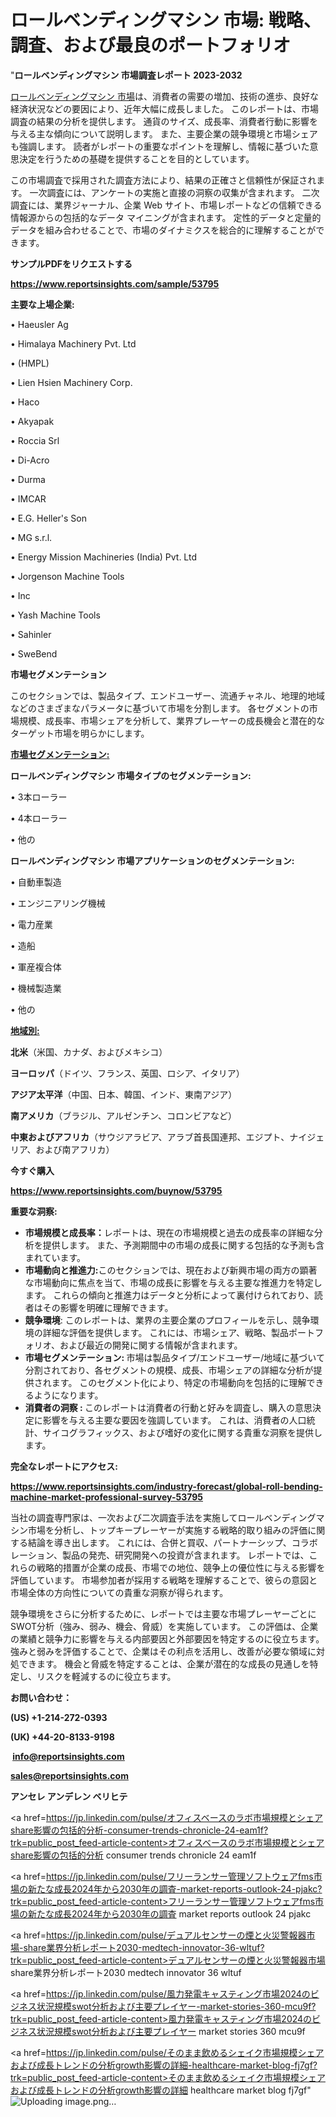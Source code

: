 # ロールベンディングマシン 市場: 戦略、調査、および最良のポートフォリオ

"<strong>ロールベンディングマシン 市場調査レポート 2023-2032</strong>

<a href=https://www.reportsinsights.com/sample/53795>ロールベンディングマシン 市場</a>は、消費者の需要の増加、技術の進歩、良好な経済状況などの要因により、近年大幅に成長しました。 このレポートは、市場調査の結果の分析を提供します。 通貨のサイズ、成長率、消費者行動に影響を与える主な傾向について説明します。 また、主要企業の競争環境と市場シェアも強調します。 読者がレポートの重要なポイントを理解し、情報に基づいた意思決定を行うための基礎を提供することを目的としています。

この市場調査で採用された調査方法により、結果の正確さと信頼性が保証されます。 一次調査には、アンケートの実施と直接の洞察の収集が含まれます。 二次調査には、業界ジャーナル、企業 Web サイト、市場レポートなどの信頼できる情報源からの包括的なデータ マイニングが含まれます。 定性的データと定量的データを組み合わせることで、市場のダイナミクスを総合的に理解することができます。

<strong><b>サンプルPDFをリクエストする</b></strong>

<a href=https://www.reportsinsights.com/sample/53795><strong><u>https://www.reportsinsights.com/sample/53795</u></strong></a>

<strong>主要な上場企業:</strong>

• Haeusler Ag

• Himalaya Machinery Pvt. Ltd

•  (HMPL)

• Lien Hsien Machinery Corp.

• Haco

• Akyapak

• Roccia Srl

• Di-Acro

• Durma

• IMCAR

• E.G. Heller's Son

• MG s.r.l.

• Energy Mission Machineries (India) Pvt. Ltd

• Jorgenson Machine Tools

•  Inc

• Yash Machine Tools

• Sahinler

• SweBend

<strong>市場セグメンテーション</strong>

このセクションでは、製品タイプ、エンドユーザー、流通チャネル、地理的地域などのさまざまなパラメータに基づいて市場を分割します。 各セグメントの市場規模、成長率、市場シェアを分析して、業界プレーヤーの成長機会と潜在的なターゲット市場を明らかにします。

<strong><u>市場セグメンテーション</u></strong><strong><u>:</u></strong>

<strong>ロールベンディングマシン 市場タイプのセグメンテーション:</strong>

• 3本ローラー

• 4本ローラー

• 他の

<strong>ロールベンディングマシン 市場アプリケーションのセグメンテーション:</strong>

• 自動車製造

• エンジニアリング機械

• 電力産業

• 造船

• 軍産複合体

• 機械製造業

• 他の

<strong><u>地域別</u></strong><strong><u>:</u></strong>

<strong>北米</strong>（米国、カナダ、およびメキシコ）

<strong>ヨーロッパ</strong>（ドイツ、フランス、英国、ロシア、イタリア）

<strong>アジア太平洋</strong>（中国、日本、韓国、インド、東南アジア）

<strong>南アメリカ</strong>（ブラジル、アルゼンチン、コロンビアなど）

<strong>中東およびアフリカ</strong>（サウジアラビア、アラブ首長国連邦、エジプト、ナイジェリア、および南アフリカ）

<strong>今すぐ購入</strong>

<a href=https://www.reportsinsights.com/buynow/53795><strong><u>https://www.reportsinsights.com/buynow/53795</u></strong></a>

<strong>重要な洞察:</strong>
<ul>
  <li><strong>市場規模と成長率：</strong>レポートは、現在の市場規模と過去の成長率の詳細な分析を提供します。 また、予測期間中の市場の成長に関する包括的な予測も含まれています。</li>
  <li><strong>市場動向と推進力:</strong>このセクションでは、現在および新興市場の両方の顕著な市場動向に焦点を当て、市場の成長に影響を与える主要な推進力を特定します。 これらの傾向と推進力はデータと分析によって裏付けられており、読者はその影響を明確に理解できます。</li>
  <li><strong>競争環境</strong>: このレポートは、業界の主要企業のプロフィールを示し、競争環境の詳細な評価を提供します。 これには、市場シェア、戦略、製品ポートフォリオ、および最近の開発に関する情報が含まれます。</li>
  <li><strong>市場セグメンテーション: </strong>市場は製品タイプ/エンドユーザー/地域に基づいて分割されており、各セグメントの規模、成長、市場シェアの詳細な分析が提供されます。 このセグメント化により、特定の市場動向を包括的に理解できるようになります。</li>
  <li><strong>消費者の洞察 : </strong>このレポートは消費者の行動と好みを調査し、購入の意思決定に影響を与える主要な要因を強調しています。 これは、消費者の人口統計、サイコグラフィックス、および嗜好の変化に関する貴重な洞察を提供します。</li>
</ul>
<strong>完全なレポートにアクセス:</strong>

<a href=https://www.reportsinsights.com/industry-forecast/global-roll-bending-machine-market-professional-survey-53795><strong><u><b>https://www.reportsinsights.com/industry-forecast/global-roll-bending-machine-market-professional-survey-53795</b></u></strong></a>

当社の調査専門家は、一次および二次調査手法を実施してロールベンディングマシン市場を分析し、トップキープレーヤーが実施する戦略的取り組みの評価に関する結論を導き出します。 これには、合併と買収、パートナーシップ、コラボレーション、製品の発売、研究開発への投資が含まれます。 レポートでは、これらの戦略的措置が企業の成長、市場での地位、競争上の優位性に与える影響を評価しています。 市場参加者が採用する戦略を理解することで、彼らの意図と市場全体の方向性についての貴重な洞察が得られます。

競争環境をさらに分析するために、レポートでは主要な市場プレーヤーごとにSWOT分析（強み、弱み、機会、脅威）を実施しています。 この評価は、企業の業績と競争力に影響を与える内部要因と外部要因を特定するのに役立ちます。 強みと弱みを評価することで、企業はその利点を活用し、改善が必要な領域に対処できます。 機会と脅威を特定することは、企業が潜在的な成長の見通しを特定し、リスクを軽減するのに役立ちます。

<strong>お問い合わせ：</strong>

<strong>(US) +1-214-272-0393</strong>

<strong>(UK) +44-20-8133-9198</strong>

<strong> </strong><a href=info@reportsinsights.com><strong><u>info@reportsinsights.com</u></strong></a>

<a href=sales@reportsinsights.com><strong><u>sales@reportsinsights.com</u></strong></a>

<strong>アンセレ アンデレン ベリヒテ</strong>

<a href=https://jp.linkedin.com/pulse/オフィスベースのラボ市場規模とシェアshare影響の包括的分析-consumer-trends-chronicle-24-eam1f?trk=public_post_feed-article-content>オフィスベースのラボ市場規模とシェアshare影響の包括的分析 consumer trends chronicle 24 eam1f</a>

<a href=https://jp.linkedin.com/pulse/フリーランサー管理ソフトウェアfms市場の新たな成長2024年から2030年の調査-market-reports-outlook-24-pjakc?trk=public_post_feed-article-content>フリーランサー管理ソフトウェアfms市場の新たな成長2024年から2030年の調査 market reports outlook 24 pjakc</a>

<a href=https://jp.linkedin.com/pulse/デュアルセンサーの煙と火災警報器市場-share業界分析レポート2030-medtech-innovator-36-wltuf?trk=public_post_feed-article-content>デュアルセンサーの煙と火災警報器市場 share業界分析レポート2030 medtech innovator 36 wltuf</a>

<a href=https://jp.linkedin.com/pulse/風力発電キャスティング市場2024のビジネス状況規模swot分析および主要プレイヤー-market-stories-360-mcu9f?trk=public_post_feed-article-content>風力発電キャスティング市場2024のビジネス状況規模swot分析および主要プレイヤー market stories 360 mcu9f</a>

<a href=https://jp.linkedin.com/pulse/そのまま飲めるシェイク市場規模シェアおよび成長トレンドの分析growth影響の詳細-healthcare-market-blog-fj7gf?trk=public_post_feed-article-content>そのまま飲めるシェイク市場規模シェアおよび成長トレンドの分析growth影響の詳細 healthcare market blog fj7gf</a>"
![Uploading image.png…]()
